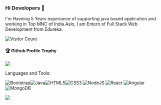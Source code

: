 ### Hi Developers 👋

I'm
Haveing 5 Years experiance of supporting java based application and working in Top MNC of India.Aslo, I am Entern of Full Stack Web Development from Edureka.

![Visitor Count](https://profile-counter.glitch.me/vinay-tripathy/count.svg)

<div>
  <h4>🏆 Github Profile Trophy</h4>
  <a href="https://github.com/ryo-ma/github-profile-trophy">
    <img src="https://github-profile-trophy.vercel.app/?username=vinay-tripathy&column=7"/>
  </a>
</div>

Languages and Tools:


<img alt="Bootstrap" src="https://img.shields.io/badge/bootstrap-%23563D7C.svg?style=flat-square&logo=bootstrap&logoColor=white"/><img alt="Java" src="https://img.shields.io/badge/java-%23ED8B00.svg?style=flat-square&logo=java&logoColor=white"/><img alt="HTML5" src="https://img.shields.io/badge/html5-%23E34F26.svg?style=flat-square&logo=html5&logoColor=white"/><img alt="CSS3" src="https://img.shields.io/badge/css3-%231572B6.svg?style=flat-square&logo=css3&logoColor=white"/> <img alt="NodeJS" src="https://img.shields.io/badge/node.js-%2343853D.svg?style=flat-square&logo=node-dot-js&logoColor=white"/> <img alt="React" src="https://img.shields.io/badge/react-%2320232a.svg?style=flat-square&logo=react&logoColor=%2361DAFB"/> <img alt="Angular" src="https://img.shields.io/badge/angular-%23DD0031.svg?flat-square&logo=angular&logoColor=white"/><img alt="MongoDB" src ="https://img.shields.io/badge/MongoDB-%234ea94b.svg?style=flat-square&logo=mongodb&logoColor=white"/>

![](https://activity-graph.herokuapp.com/graph?username=vinay-tripathy&theme=react-dark&area=true)
